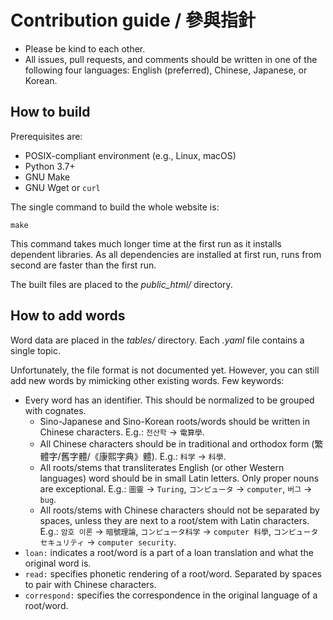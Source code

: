 Contribution guide / 參與指針
=============================

 -  Please be kind to each other.
 -  All issues, pull requests, and comments should be written in one of
    the following four languages: English (preferred), Chinese, Japanese,
    or Korean.


How to build
------------

Prerequisites are:

 -  POSIX-compliant environment (e.g., Linux, macOS)
 -  Python 3.7+
 -  GNU Make
 -  GNU Wget or `curl`

The single command to build the whole website is:

    make

This command takes much longer time at the first run as it installs dependent
libraries.  As all dependencies are installed at first run, runs from second
are faster than the first run.

The built files are placed to the *public_html/* directory.


How to add words
----------------

Word data are placed in the *tables/* directory.  Each *.yaml* file contains
a single topic.

Unfortunately, the file format is not documented yet.  However, you can still
add new words by mimicking other existing words.  Few keywords:

 -  Every word has an identifier.  This should be normalized to be grouped
    with cognates.
     -  Sino-Japanese and Sino-Korean roots/words should be written in
        Chinese characters.  E.g.: `전산학` → `電算學`.
     -  All Chinese characters should be in traditional and orthodox form
        (繁體字/舊字體/《康熙字典》體).  E.g.: `科学` → `科學`.
     -  All roots/stems that transliterates English (or other Western languages)
        word should be in small Latin letters.  Only proper nouns are
        exceptional.  E.g.: `圖靈` → `Turing`, `コンピュータ` → `computer`,
        `버그` → `bug`.
     -  All roots/stems with Chinese characters should not be separated by
        spaces, unless they are next to a root/stem with Latin characters.
        E.g.: `암호 이론` → `暗號理論`, `コンピュータ科学` → `computer 科學`,
        `コンピュータセキュリティ` → `computer security`.
 -  `loan:` indicates a root/word is a part of a loan translation and what
    the original word is.
 -  `read:` specifies phonetic rendering of a root/word.  Separated by
    spaces to pair with Chinese characters.
 -  `correspond:` specifies the correspondence in the original language
    of a root/word.
